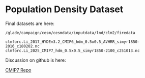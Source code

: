 # Population Density Dataset

Final datasets are here:

`/glade/campaign/cesm/cesmdata/inputdata/lnd/clm2/firedata`

```
clmforc.Li_2017_HYDEv3.2_CMIP6_hdm_0.5x0.5_AVHRR_simyr1850-2016_c180202.nc
clmforc.Li_2025_CMIP7_hdm_0.5x0.5_simyr1850-2100_c251013.nc
```

Discussion on github is here:

[CMIP7 Repo](https://github.com/NCAR/CMIP7_inputdata_processing/discussions/5)

